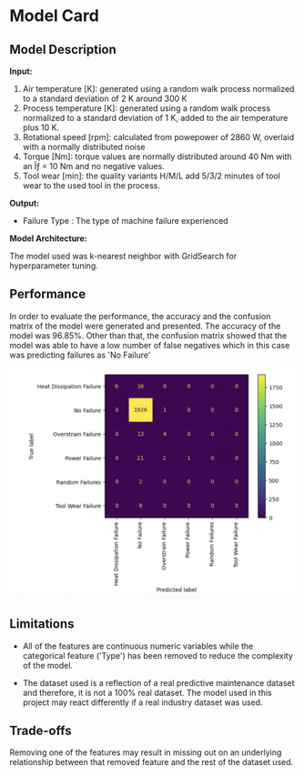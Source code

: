 # Model Card

## Model Description

**Input:** 

1. Air temperature [K]: generated using a random walk process normalized to a standard deviation of 2 K around 300 K
2. Process temperature [K]: generated using a random walk process normalized to a standard deviation of 1 K, added to the air temperature plus 10 K.
3. Rotational speed [rpm]: calculated from powepower of 2860 W, overlaid with a normally distributed noise
4. Torque [Nm]: torque values are normally distributed around 40 Nm with an Ïƒ = 10 Nm and no negative values.
5. Tool wear [min]: the quality variants H/M/L add 5/3/2 minutes of tool wear to the used tool in the process.

**Output:** 

- Failure Type : The type of machine failure experienced

**Model Architecture:**

The model used was k-nearest neighbor with GridSearch for hyperparameter tuning.

## Performance

In order to evaluate the performance, the accuracy and the confusion matrix of the model were generated and presented. The accuracy of the model was 96.85%. Other than that, the confusion matrix showed that the model was able to have a low number of false negatives which in this case was predicting failures as 'No Failure'

![confusion_matrix](conf_matrix.png)

## Limitations

- All of the features are continuous numeric variables while the categorical feature ('Type') has been removed to reduce the complexity of the model.

- The dataset used is a reflection of a real predictive maintenance dataset and therefore, it is not a 100% real dataset. The model used in this project may react differently if a real industry dataset was used.

## Trade-offs

Removing one of the features may result in missing out on an underlying relationship between that removed feature and the rest of the dataset used.
